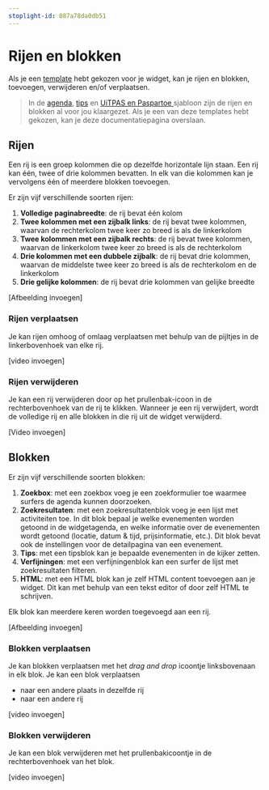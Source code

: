 ```yaml
---
stoplight-id: 087a78da0db51
---
```


# Rijen en blokken

Als je een [template](./template.md) hebt gekozen voor je widget, kan je rijen en blokken, toevoegen, verwijderen en/of verplaatsen. 

<!-- theme: success -->
> In de [agenda](./getting-started#agenda), [tips](./getting-started#tips) en [UiTPAS en Paspartoe ](./getting-started#uitpas) sjabloon zijn de rijen en blokken al voor jou klaargezet. Als je een van deze templates hebt gekozen, kan je deze documentatiepagina overslaan.

## Rijen

Een rij is een groep kolommen die op dezelfde horizontale lijn staan. Een rij kan één, twee of drie kolommen bevatten. In elk van die kolommen kan je vervolgens één of meerdere blokken toevoegen. 

Er zijn vijf verschillende soorten rijen:
1. **Volledige paginabreedte**: de rij bevat één kolom
2. **Twee kolommen met een zijbalk links**: de rij bevat twee kolommen, waarvan de rechterkolom twee keer zo breed is als de linkerkolom
3. **Twee kolommen met een zijbalk rechts**: de rij bevat twee kolommen, waarvan de linkerkolom twee keer zo breed is als de rechterkolom
4. **Drie kolommen met een dubbele zijbalk**: de rij bevat drie kolommen, waarvan de middelste twee keer zo breed is als de rechterkolom en de linkerkolom
5. **Drie gelijke kolommen**: de rij bevat drie kolommen van gelijke breedte

[Afbeelding invoegen]

### Rijen verplaatsen

Je kan rijen omhoog of omlaag verplaatsen met behulp van de pijltjes in de linkerbovenhoek van elke rij.

[video invoegen]

### Rijen verwijderen

Je kan een rij verwijderen door op het prullenbak-icoon in de rechterbovenhoek van de rij te klikken. Wanneer je een rij verwijdert, wordt de volledige rij en alle blokken in die rij uit de widget verwijderd. 

[Video invoegen]

## Blokken

Er zijn vijf verschillende soorten blokken:
1. **Zoekbox**: met een zoekbox voeg je een zoekformulier toe waarmee surfers de agenda kunnen doorzoeken. 
2. **Zoekresultaten**: met een zoekresultatenblok voeg je een lijst met activiteiten toe. In dit blok bepaal je welke evenementen worden getoond in de widgetagenda, en welke informatie over de evenementen wordt getoond (locatie, datum & tijd, prijsinformatie, etc.). Dit blok bevat ook de instellingen voor de detailpagina van een evenement.
3. **Tips**: met een tipsblok kan je bepaalde evenementen in de kijker zetten. 
3. **Verfijningen**: met een verfijningenblok kan een surfer de lijst met zoekresultaten filteren.
4. **HTML**: met een HTML blok kan je zelf HTML content toevoegen aan je widget. Dit kan met behulp van een tekst editor of door zelf HTML te schrijven.

Elk blok kan meerdere keren worden toegevoegd aan een rij.

[Afbeelding invoegen]

### Blokken verplaatsen

Je kan blokken verplaatsen met het _drag and drop_ icoontje linksbovenaan in elk blok. Je kan een blok verplaatsen 
* naar een andere plaats in dezelfde rij
* naar een andere rij

[video invoegen]

### Blokken verwijderen

Je kan een blok verwijderen met het prullenbakicoontje in de rechterbovenhoek van het blok. 

[video invoegen]
